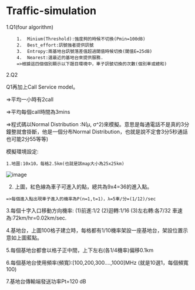 # Traffic-simulation

1.Q1(four algorithm) 

        1.	Minium(Threshold):強度夠的時候不切換(Pmin=100dB)
        2.	Best_effort:訊號強者提供訊號
        3.	Entropy:兩基地台訊號落差值超過閾值時候切換(閾值E=25dB)
        4.  Nearest:選最近的基地台來提供服務.
        =>根據這四個個別顯示以下題目環境中，車子訊號切換的次數(個別車或總和)
2.Q2

   Q1再加上Call Service model。
   
   =>平均一小時有2call
   
   =>平均每個call時間為3mins
   
   =>程式碼以Normal Distribution :N(μ, σ^2)來模擬。意思是每通電話不是真的3分鐘整就會掛斷，他是一個分布Normal Distribution，也就是說不定會3分5秒通話也可能2分55等等)

 模擬環境設定:
 
    1.地圖:10x10，每格2.5km(也就是該map大小為25x25km)
   ![image](https://user-images.githubusercontent.com/71643234/151932706-827609d9-de3d-4d02-90ba-02211a489046.png)

  2. 上圖，紅色線為車子可進入的點，總共為9x4=36的進入點。
   
    =>每個進入點出現車子進入的機率為P(n=1,t=1)，λ=5車/分=(1/12)/sec

   3.每個十字入口移動方向機率:
     (1)前進:1/2
     (2)迴轉:1/16
     (3)左右轉:各7/32
     車速為:72km/hr=0.02km/sec. 

   4.基地台，上圖100格子建立時，每格都有1/10機率架設一座基地台，架設位置示意如上圖藍點。
   
   5.每個基地台都會以格子正中間，上下左右(各1/4機率)偏移0.1km

   6.每個基地台使用頻率(頻寬):[100,200,300….,1000]MHz (就是10選1，每個頻寬100)

   7.基地台傳輸端發送功率Pt=120 dB

